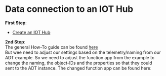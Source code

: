 # Data connection to an IOT Hub

**First Step**:
- [Create an IOT Hub](https://docs.microsoft.com/en-us/azure/iot-hub/iot-hub-create-through-portal)

**2nd Step**:<br>
The general How-To guide can be found [here](https://docs.microsoft.com/en-us/azure/digital-twins/how-to-ingest-iot-hub-data?tabs=cli) <br>
But wee need to adjust our settings based on the telemetry/naming from our ADT example.
So we need to adjust the function app from the example to change the naming, the object-IDs and the properties so that they could sent to the ADT instance.
The changed function app can be found here:
